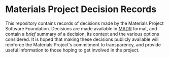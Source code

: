 # Materials Project Decision Records

This repository contains records of decisions made by the Materials Project Software Foundation. Decisions are made available in [MADR](https://adr.github.io/madr/) format, and contain a *brief* summary of a decision, its context and the various options considered. It is hoped that making these decisions publicly available will reinforce the Materials Project's commitment to transparency, and provide useful information to those hoping to get involved in the project.
